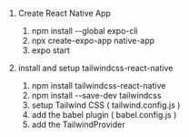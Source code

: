 1. Create React Native App

   1. npm install --global expo-cli
   2. npx create-expo-app native-app
   3. expo start

2. install and setup tailwindcss-react-native

   1. npm install tailwindcss-react-native
   2. npm install --save-dev tailwindcss
   3. setup Tailwind CSS ( tailwind.config.js )
   4. add the babel plugin ( babel.config.js )
   5. add the TailwindProvider
